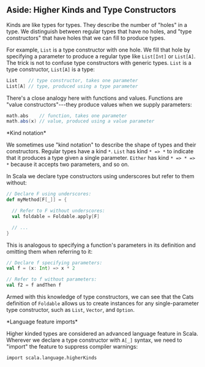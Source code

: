 ## Aside: Higher Kinds and Type Constructors

Kinds are like types for types. They describe the number of "holes" in a type. We distinguish between regular types that have no holes, and "type constructors" that have holes that we can fill to produce types.

For example, `List` is a type constructor with one hole. We fill that hole by specifying a parameter to produce a regular type like `List[Int]` or `List[A]`. The trick is not to confuse type constructors with generic types. `List` is a type constructor, `List[A]` is a type:

```scala
List    // type constructor, takes one parameter
List[A] // type, produced using a type parameter
```

There's a close analogy here with functions and values. Functions are "value constructors"---they produce values when we supply parameters:

```scala
math.abs    // function, takes one parameter
math.abs(x) // value, produced using a value parameter
```

<div class="callout callout-warning">
*Kind notation*

We sometimes use "kind notation" to describe the shape of types and their constructors. Regular types have a kind `*`. `List` has kind `* => *` to indicate that it produces a type given a single parameter. `Either` has kind `* => * => *` because it accepts two parameters, and so on.
</div>

In Scala we declare type constructors using underscores but refer to them without:

```scala
// Declare F using underscores:
def myMethod[F[_]] = {

  // Refer to F without underscores:
  val foldable = Foldable.apply[F]

  // ...
}
```

This is analogous to specifying a function's parameters in its definition and omitting them when referring to it:

```scala
// Declare f specifying parameters:
val f = (x: Int) => x * 2

// Refer to f without parameters:
val f2 = f andThen f
```

Armed with this knowledge of type constructors, we can see that the Cats definition of `Foldable` allows us to create instances for any single-parameter type constructor, such as `List`, `Vector`, and `Option`.

<div class="callout callout-info">
*Language feature imports*

Higher kinded types are considered an advanced language feature in Scala. Wherever we declare a type constructor with `A[_]` syntax, we need to "import" the feature to suppress compiler warnings:

```tut:book
import scala.language.higherKinds
```
</div>
